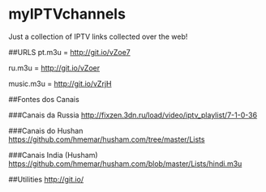 # myIPTVchannels
Just a collection of IPTV links collected over the web!

##URLS
pt.m3u = http://git.io/vZoe7

ru.m3u = http://git.io/vZoer

music.m3u = http://git.io/vZrjH



##Fontes dos Canais

###Canais da Russia
http://fixzen.3dn.ru/load/video/iptv_playlist/7-1-0-36

###Canais do Hushan
https://github.com/hmemar/husham.com/tree/master/Lists

###Canais India (Husham)
https://github.com/hmemar/husham.com/blob/master/Lists/hindi.m3u

##Utilities
http://git.io/
